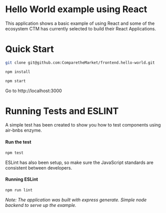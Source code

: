 Hello World example using React
=======
This application shows a basic example of using React and some of the ecosystem CTM has currently selected to build their React Applications.

# Quick Start

```bash
git clone git@github.com:ComparetheMarket/frontend.hello-world.git

npm install

npm start
```

Go to http://localhost:3000

# Running Tests and ESLINT

A simple test has been created to show you how to test components using air-bnbs enzyme.

#### Run the test
```bash
npm test
```

ESLint has also been setup, so make sure the JavaScript standards are consistent between developers.

#### Running ESLint

```bash
npm run lint
```


*Note: The application was built with express generate. Simple node backend to serve up the example.*
